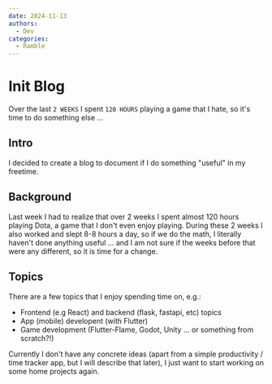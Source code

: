 ```yaml
---
date: 2024-11-13
authors:
  - Dev
categories:
  - Ramble
---
```


# Init Blog

Over the last `2 WEEKS` I spent `120 HOURS` playing a game that I hate, so it's time to do something else ...

<!-- more -->

## Intro

I decided to create a blog to document if I do something "useful" in my freetime.

## Background

Last week I had to realize that over 2 weeks I spent almost 120 hours playing Dota, a game that I don't even enjoy playing. During these 2 weeks I also worked and slept 8-8 hours a day, so if we do the math, I literally haven't done anything useful ... and I am not sure if the weeks before that were any different, so it is time for a change.

## Topics

There are a few topics that I enjoy spending time on, e.g.: 

* Frontend (e.g React) and backend (flask, fastapi, etc) topics
* App (mobile) developent (with Flutter)
* Game development (Flutter-Flame, Godot, Unity ... or something from scratch?!)

Currently I don't have any concrete ideas (apart from a simple productivity / time tracker app, but I will describe that later), I just want to start working on some home projects again.